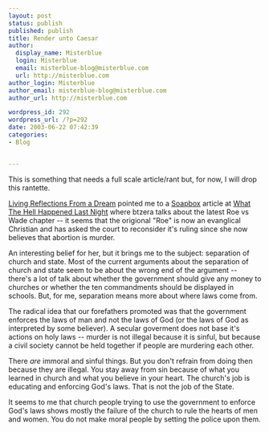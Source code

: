 ```yaml
---
layout: post
status: publish
published: publish
title: Render unto Caesar
author:
  display_name: Misterblue
  login: Misterblue
  email: misterblue-blog@misterblue.com
  url: http://misterblue.com
author_login: Misterblue
author_email: misterblue-blog@misterblue.com
author_url: http://misterblue.com

wordpress_id: 292
wordpress_url: /?p=292
date: 2003-06-22 07:42:39
categories:
- Blog


---
```

<p>
This is something that needs a full scale article/rant but, for now, I will drop this rantette.
</p>
<p> 
<a href="http://www.livingreflections.com/blog/">Living Reflections From a Dream</a> pointed me to a
<a href="http://www.whatthehellhappenedlastnight.com/blog/archives/000645.html">Soapbox</a> article
 at 
<a href="http://www.whatthehellhappenedlastnight.com/blog/">What The Hell Happened Last Night</a>
where
btzera
talks about  the latest Roe vs Wade chapter -- it seems that the origional "Roe" is now an evanglical Christian and has asked the court to reconsider it's ruling since she now believes that abortion is murder.
</p>
<p>
An interesting belief for her, but it brings me to the subject: separation of church and state.  
Most of the current arguments about the separation of church and state seem to be about the wrong end of the argument -- there's a lot of talk about whether the government should give any money to churches or whether the ten commandments should be displayed in schools.
But, for me,  separation means more about where laws come from.
</p>
<p>
The radical idea that our forefathers promoted was that the government enforces the laws of man and not the laws of God (or the laws of God as interpreted by some believer).
A secular goverment does not base it's actions on holy laws -- murder is not illegal because it is sinful, but because a civil society cannot be held together if people are murdering each other.
</p>
<p>
There <i>are</i>  immoral and sinful things.  
But you don't refrain from doing then because they are illegal.  
You stay away from sin because of what you learned in church and what you believe in your heart.
The church's job is educating and enforcing God's laws.  That is not the job of the State.
</p>
<p>
It seems to me that church people trying to use the government to enforce God's laws shows mostly the failure of the church to rule the hearts of men and women. You do not make moral people by setting the police upon them.
</p>
